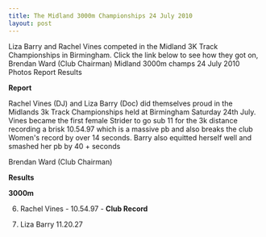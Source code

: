 ```yaml
---
title: The Midland 3000m Championships 24 July 2010
layout: post
---
```

<p>Liza Barry and Rachel Vines competed in the Midland 3K Track Championships in Birmingham. Click the link below to see how they got on, Brendan Ward (Club Chairman) Midland 3000m champs 24 July 2010 Photos Report Results</p>

**Report**

Rachel Vines (DJ) and Liza Barry (Doc) did themselves proud in the Midlands 3k Track Championships held at Birmingham Saturday 24th July. Vines became the first female Strider to go sub 11 for the 3k distance recording a brisk 10.54.97 which is a massive pb and also breaks the club Women's record by over 14 seconds. Barry also equitted herself well and smashed her pb by 40 + seconds 

Brendan Ward (Club Chairman)

**Results**
  
**3000m**

6. Rachel Vines - 10.54.97 - **Club Record**

7. Liza Barry 11.20.27 
